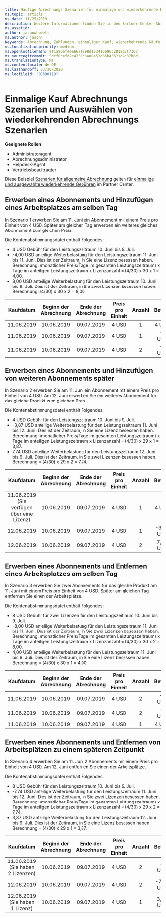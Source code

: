 ```yaml
---
title: Häufige Abrechnungs Szenarien für einmalige und wiederkehrende Käufe | Partner Center
ms.topic: article
ms.date: 11/25/2019
description: Weitere Informationen finden Sie in den Partner Center-Abrechnungs Beispielen für einmalige und wiederkehrende Käufe. Wenn Sie Abonnements erwerben, können Sie weitere Abonnements hinzufügen, Arbeitsplätze hinzufügen oder entfernen.
ms.assetid: ''
author: jasonwhowell
ms.author: jasonh
Keywords: Abrechnung, Zahlungen, einmaliger Kauf, wiederkehrende Käufe, Abonnements, Arbeitsplätze
ms.localizationpriority: medium
ms.openlocfilehash: 9f1a96bfeee667f998d163416b96c281803f7107
ms.sourcegitcommit: 5dcf8cefd2c4731c6a80e57c65b43521d7c37b6d
ms.translationtype: MT
ms.contentlocale: de-DE
ms.lasthandoff: 03/30/2020
ms.locfileid: "80390119"
---
```

# <a name="one-time-and-select-recurring-purchase-billing-scenarios"></a>Einmalige Kauf Abrechnungs Szenarien und Auswählen von wiederkehrenden Abrechnungs Szenarien

**Geeignete Rollen**

- Administratoragent
- Abrechnungsadministrator
- Helpdesk-Agent
- Vertriebsbeauftragter

Diese Beispiel [Szenarien für allgemeine Abrechnung](common-billing-scenarios.md) gelten für [einmalige und ausgewählte wiederkehrende Gebühren](one-time-and-recurring-billing.md) im Partner Center.

## <a name="purchase-a-subscription-and-add-a-seat-on-the-same-day"></a>Erwerben eines Abonnements und Hinzufügen eines Arbeitsplatzes am selben Tag

In Szenario 1 erwerben Sie am 11. Juni ein Abonnement mit einem Preis pro Einheit von 4 USD. Später am gleichen Tag erwerben ein weiteres gleiches Abonnement zum gleichen Preis.

Die Kontenabstimmungsdatei enthält Folgendes:

- 4 USD Gebühr für den Leistungszeitraum 10. Juni bis 9. Juli.
- -4,00 USD anteilige Weiterbelastung für den Leistungszeitraum 11. Juni bis 11. Juni. Dies ist der Zeitraum, in Sie eine Lizenz besessen haben. Berechnung: (monatlicher Preis/Tage im gesamten Leistungszeitraum) x Tage im anteiligen Leistungszeitraum x Lizenzanzahl = (4/30) x 30 x 1 = 4,00.
- 8,00 USD anteilige Weiterbelastung für den Leistungszeitraum 10. Juni bis 9. Juli. Dies ist der Zeitraum, in Sie zwei Lizenzen besessen haben. Berechnung: (4/30) x 30 x 2 = 8,00.

|**Kaufdatum**   |**Beginn der Abrechnung** |**Ende der Abrechnung**  |**Preis pro Einheit**  |**Anzahl**  |**Betrag** |**Gebührenart** |
|:------:|:------:|:------:|:------:|:------:|:------:|:-----:|
|11.06.2019      |10.06.2019   |09.07.2019         |4 USD                |1                 |4 USD            |Neu         |
|11.06.2019     | 10.06.2019    |09.07.2019        |4 USD        |1        | -4 USD       |addQuantity           |
|11.06.2019     | 10.06.2019    |09.07.2019        |4 USD        | 2      |-8 USD         |addQuantity           |

## <a name="purchase-a-subscription-and-add-more-subscriptions-later"></a>Erwerben eines Abonnements und Hinzufügen von weiteren Abonnements später

In Szenario 2 erwerben Sie am 11. Juni ein Abonnement mit einem Preis pro Einheit von 4 USD. Am 12. Juni erwerben Sie ein weiteres Abonnement für das gleiche Produkt zum gleichen Preis.

Die Kontenabstimmungsdatei enthält Folgendes:

- 4 USD Gebühr für den Leistungszeitraum 10. Juni bis 9. Juli.
- -3,87 USD anteilige Weiterbelastung für den Leistungszeitraum 11. Juni bis 12. Juni. Dies ist der Zeitraum, in Sie eine Lizenz besessen haben. Berechnung: (monatlicher Preis/Tage im gesamten Leistungszeitraum) x Tage im anteiligen Leistungszeitraum x Lizenzanzahl = (4/30) x 29 x 1 = 3,87.
- 7,74 USD anteilige Weiterbelastung für den Leistungszeitraum 12. Juni bis 9. Juli. Dies ist der Zeitraum, in Sie zwei Lizenzen besessen haben. Berechnung = (4/30) x 29 x 2 = 7,74.

|**Kaufdatum**   |**Beginn der Abrechnung** |**Ende der Abrechnung**  |**Preis pro Einheit**  |**Anzahl**  |**Betrag** |**Gebührenart** |
|:------:|:------:|:------:|:------:|:------:|:------:|:-----:|
|11.06.2019 (Sie verfügen über eine Lizenz)     |10.06.2019   |09.07.2019         |4 USD         |1        |4 USD            |Neu         |
|12.06.2019     | 10.06.2019    |09.07.2019        |4 USD        |1        | -3,87 USD       |addQuantity           |
|12.06.2019     | 10.06.2019    |09.07.2019        |4 USD        | 2      |7,74 USD       |addQuantity           |

## <a name="purchase-a-subscription-and-remove-a-seat-on-the-same-day"></a>Erwerben eines Abonnements und Entfernen eines Arbeitsplatzes am selben Tag

In Szenario 3 erwerben Sie zwei Abonnements für das gleiche Produkt am 11. Juni mit einem Preis pro Einheit von 4 USD. Später am gleichen Tag entfernen Sie einen der Arbeitsplätze.  

Die Kontenabstimmungsdatei enthält Folgendes:

- 8 USD Gebühr für zwei Lizenzen für den Leistungszeitraum 10. Juni bis 9. Juli.
- -8,00 USD anteilige Weiterbelastung für den Leistungszeitraum 11. Juni bis 11. Juni. Dies ist der Zeitraum, in Sie zwei Lizenzen besessen haben. Berechnung: (monatlicher Preis/Tage im gesamten Leistungszeitraum) x Tage im anteiligen Leistungszeitraum x Lizenzanzahl = (4/30) x 30 x 2 = 8,00.
- 4,00 USD anteilige Weiterbelastung für den Leistungszeitraum 11. Juni bis 9. Juli. Dies ist der Zeitraum, in Sie eine Lizenz besessen haben. Berechnung = (4/30) x 30 x 1 = 4,00.

|**Kaufdatum**   |**Beginn der Abrechnung** |**Ende der Abrechnung**  |**Preis pro Einheit**  |**Anzahl**  |**Betrag** |**Gebührenart** |
|:------:|:------:|:------:|:------:|:------:|:------:|:-----:|
|11.06.2019      |10.06.2019   |09.07.2019         |4 USD                |2                 |-8 USD            |Neu         |
|11.06.2019     | 10.06.2019    |09.07.2019        |4 USD        |2        | -8 USD       |removeQuantity           |
|11.06.2019     | 10.06.2019    |09.07.2019        |4 USD        | 1      |4 USD         |removeQuantity           |

## <a name="purchase-a-subscription-and-remove-seats-later"></a>Erwerben eines Abonnements und Entfernen von Arbeitsplätzen zu einem späteren Zeitpunkt

In Szenario 4 erwerben Sie am 11. Juni 2 Abonnements mit einem Preis pro Einheit von 4 USD. Am 12. Juni entfernen Sie einen der Arbeitsplätze.

Die Kontenabstimmungsdatei enthält Folgendes:

- 8 USD Gebühr für den Leistungszeitraum 10. Juni bis 9. Juli.
- -7.74 USD anteilige Weiterbelastung für den Leistungszeitraum 11. Juni bis 12. Juni. Dies ist der Zeitraum, in Sie zwei Lizenzen besessen haben. Berechnung: (monatlicher Preis/Tage im gesamten Leistungszeitraum) x Tage im anteiligen Leistungszeitraum x Lizenzanzahl = (4/30) x 29 x 2 = 7,74.
- 3,87 USD anteilige Weiterbelastung für den Leistungszeitraum 12. Juni bis 9. Juli. Dies ist der Zeitraum, in Sie eine Lizenz besessen haben. Berechnung = (4/30) x 29 x 1 = 3,87.

|**Kaufdatum**   |**Beginn der Abrechnung** |**Ende der Abrechnung**  |**Preis pro Einheit**  |**Anzahl**  |**Betrag** |**Gebührenart** |
|:------:|:------:|:------:|:------:|:------:|:------:|:-----:|
|11.06.2019 (Sie haben 2 Lizenzen)     |10.06.2019   |09.07.2019         |4 USD         |2        |-8 USD       |Neu       |
|12.06.2019     | 10.06.2019    |09.07.2019        |4 USD        |2        | -7,74 USD       |removeQuantity           |
|12.06.2019 (Sie haben 1 Lizenz)    | 10.06.2019    |09.07.2019   |4 USD    |1      |3,87 USD    |removeQuantity |
